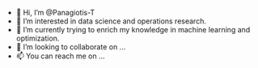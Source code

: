 - 👋 Hi, I’m @Panagiotis-T
- 👀 I’m interested in data science and operations research.
- 🌱 I’m currently trying to enrich my knowledge in machine learning and optimization.
- 💞️ I’m looking to collaborate on ...
- 📫 You can reach me on ...

<!---
Panagiotis-T/Panagiotis-T is a ✨ special ✨ repository because its `README.md` (this file) appears on your GitHub profile.
You can click the Preview link to take a look at your changes.
--->
